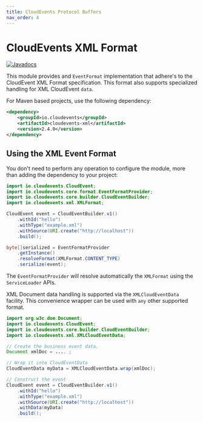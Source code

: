 ```yaml
---
title: CloudEvents Protocol Buffers
nav_order: 4
---
```


# CloudEvents XML Format

[![Javadocs](http://www.javadoc.io/badge/io.cloudevents/cloudevents-xml.svg?color=green)](http://www.javadoc.io/doc/io.cloudevents/cloudevents-xml)

This module provides and `EventFormat` implementation that adhere's
to the CloudEvent XML Format specification. This format also supports
specialized handling for XML CloudEvent `data`.

For Maven based projects, use the following dependency:

```xml
<dependency>
    <groupId>io.cloudevents</groupId>
    <artifactId>cloudevents-xml</artifactId>
    <version>2.4.0</version>
</dependency>
```

## Using the XML Event Format

You don't need to perform any operation to configure the module, more than
adding the dependency to your project:

```java
import io.cloudevents.CloudEvent;
import io.cloudevents.core.format.EventFormatProvider;
import io.cloudevents.core.builder.CloudEventBuilder;
import io.cloudevents.xml.XMLFormat;

CloudEvent event = CloudEventBuilder.v1()
    .withId("hello")
    .withType("example.xml")
    .withSource(URI.create("http://localhost"))
    .build();

byte[]serialized = EventFormatProvider
    .getInstance()
    .resolveFormat(XMLFormat.CONTENT_TYPE)
    .serialize(event);
```

The `EventFormatProvider` will resolve automatically the `XMLFormat` using the
`ServiceLoader` APIs.

XML Document data handling is supported via the `XMLCloudEventData`
facility. This convenience wrapper can be used with `any` other supported
format.

```java
import org.w3c.dom.Document;
import io.cloudevents.CloudEvent;
import io.cloudevents.core.builder.CloudEventBuilder;
import io.cloudevents.xml.XMLCloudEventData;

// Create the business event data.
Document xmlDoc = .... ;

// Wrap it into CloudEventData
CloudEventData myData = XMLCloudEventData.wrap(xmlDoc);

// Construct the event
CloudEvent event = CloudEventBuilder.v1()
    .withId("hello")
    .withType("example.xml")
    .withSource(URI.create("http://localhost"))
    .withData(myData)
    .build();




